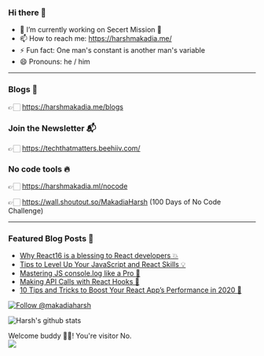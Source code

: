 ### Hi there 👋

- 🔭 I’m currently working on Secert Mission 🚀
- 📫 How to reach me: https://harshmakadia.me/
- ⚡ Fun fact: One man's constant is another man's variable
- 😄 Pronouns: he / him

---

### Blogs 📕
👉🏻 https://harshmakadia.me/blogs


### Join the Newsletter 📬
👉🏻 https://techthatmatters.beehiiv.com/

### No code tools 🔥
👉🏻 https://harshmakadia.ml/nocode

👉🏻 https://wall.shoutout.so/MakadiaHarsh (100 Days of No Code Challenge)

--- 

### Featured Blog Posts 🌟
<!-- BLOG-POST-LIST:START -->
- [Why React16 is a blessing to React developers 💥](https://medium.com/free-code-camp/why-react16-is-a-blessing-to-react-developers-31433bfc210a)
- [Tips to Level Up Your JavaScript and React Skills 💡](https://medium.com/better-programming/tips-to-level-up-your-javascript-and-react-skills-62bfbbb9b4d)
- [Mastering JS console.log like a Pro 🎯](https://medium.com/javascript-in-plain-english/mastering-js-console-log-like-a-pro-1c634e6393f9)
- [Making API Calls with React Hooks 🔆](https://blog.bitsrc.io/making-api-calls-with-react-hooks-748ebfc7de8c)
- [10 Tips and Tricks to Boost Your React App’s Performance in 2020 🚀](https://medium.com/better-programming/10-tips-and-tricks-to-boost-your-react-apps-performance-in-2020-9388159f6ebf)
<!-- BLOG-POST-LIST:END -->


<a href="https://twitter.com/intent/follow?screen_name=makadiaharsh"><img src="https://img.shields.io/twitter/follow/makadiaharsh.svg?label=Follow%20@makadiaharsh" alt="Follow @makadiaharsh"></img></a>
</p>

![Harsh's github stats](https://github-readme-stats.vercel.app/api?username=harshmakadia&theme=onedark&show_icons=true&count_private=true)

<p> 
  Welcome buddy 👋🏻! You're visitor No. <br>
  <img src="https://profile-counter.glitch.me/HarshMakadia/count.svg" />
</p>

<!--
**Harshmakadia/Harshmakadia** is a ✨ _special_ ✨ repository because its `README.md` (this file) appears on your GitHub profile.

Here are some ideas to get you started:

- 🔭 I’m currently working on Secert Mission 🚀
- 📫 How to reach me: harshmakadia.github.io
- ⚡ Fun fact: One man's constant is another man's variable
-->
